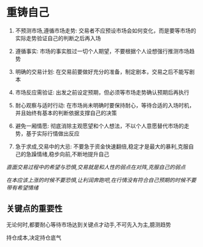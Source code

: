 # 重铸自己

1. 不预测市场,遵循市场走势: 交易者不应预设市场会如何变化，而是要等市场的实际走势验证自己的判断之后再入场

2. 遵循事实: 市场的事实胜过一切个人期望，不要根据个人设想强行推测市场趋势

3. 明确的交易计划: 在交易前要做好充分的准备，制定剧本，交易之后不能写剧本

4. 市场反应需验证: 出发之前设定预期，但必须等市场走势确认预期后再执行

5. 耐心观察与适时行动: 在市场尚未明确时要保持耐心，等待合适的入场时机，并且始终有基本的判断依据支撑自己的决策

6. 避免一厢情愿: 彻底消除主观愿望和个人想法，不以个人意愿替代市场的走势，基于实际行情做出反应

8. 急于求成,交易中的大忌: 不要急于资金快速翻倍,稳定才是最大的暴利,克服自己的急躁情绪,稳步向前,不断地提升自己

_直面交易过程中的希望与恐惧,交易就是和人性的弱点在对阵,克服自己的弱点_

_在本应该上涨的时候不要恐惧,让利润奔跑吧,在行情没有符合自己预期的时候不要带有希望情绪_

## 关键点的重要性

无论何时,都要耐心等待市场达到关键点才动手,不可先入为主,臆测趋势

持仓成本,决定持仓底气
